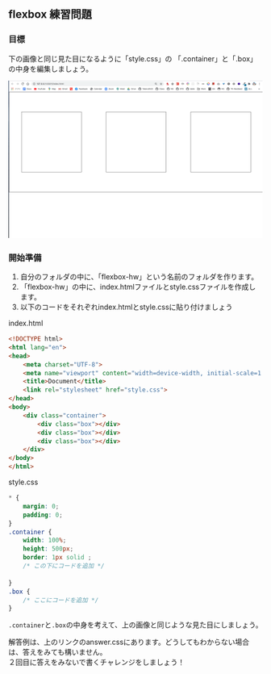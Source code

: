 ## flexbox 練習問題

### 目標
下の画像と同じ見た目になるように「style.css」の
「.container」と「.box」の中身を編集しましょう。
<br>

![見本](img/goal.png)

### 開始準備

1. 自分のフォルダの中に、「flexbox-hw」という名前のフォルダを作ります。
2. 「flexbox-hw」の中に、index.htmlファイルとstyle.cssファイルを作成します。
3. 以下のコードをそれぞれindex.htmlとstyle.cssに貼り付けましょう


index.html
```html
<!DOCTYPE html>
<html lang="en">
<head>
    <meta charset="UTF-8">
    <meta name="viewport" content="width=device-width, initial-scale=1.0">
    <title>Document</title>
    <link rel="stylesheet" href="style.css">
</head>
<body>
    <div class="container">
        <div class="box"></div>
        <div class="box"></div>
        <div class="box"></div>
    </div>
</body>
</html>
```

style.css
```css
* {
    margin: 0;
    padding: 0;
}
.container {
    width: 100%;
    height: 500px;
    border: 1px solid ;
    /* この下にコードを追加 */

}
.box {
    /* ここにコードを追加 */
}
```

`.container`と`.box`の中身を考えて、上の画像と同じような見た目にしましょう。

解答例は、上のリンクのanswer.cssにあります。どうしてもわからない場合は、答えをみても構いません。<br>２回目に答えをみないで書くチャレンジをしましょう！